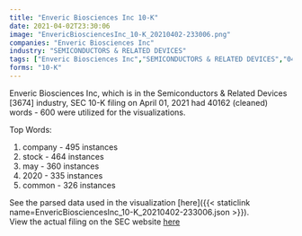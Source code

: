 ```yaml
---
title: "Enveric Biosciences Inc 10-K"
date: 2021-04-02T23:30:06
image: "EnvericBiosciencesInc_10-K_20210402-233006.png"
companies: "Enveric Biosciences Inc"
industry: "SEMICONDUCTORS & RELATED DEVICES"
tags: ["Enveric Biosciences Inc","SEMICONDUCTORS & RELATED DEVICES","04-01-2021","10-K"]
forms: "10-K"
---
```

Enveric Biosciences Inc, which is in the Semiconductors & Related Devices [3674] industry, SEC 10-K filing on April 01, 2021 had 40162 (cleaned) words - 600 were utilized for the visualizations.

Top Words:
1. company - 495 instances
2. stock - 464 instances
3. may - 360 instances
4. 2020 - 335 instances
5. common - 326 instances


See the parsed data used in the visualization [here]({{< staticlink name=EnvericBiosciencesInc_10-K_20210402-233006.json >}}).  
View the actual filing on the SEC website [here](https://www.sec.gov/Archives/edgar/data/890821/0001493152-21-007757.txt)